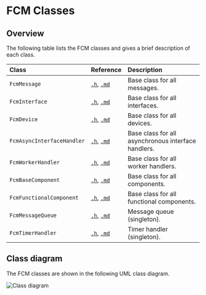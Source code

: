 # FCM Classes

## Overview

The following table lists the FCM classes and gives a brief description of each class.

| Class | Reference | Description |
|:-------|:-----------|:-------------|
| `FcmMessage` | [`.h`](../inc/FcmMessage.h), [`.md`](../doc/classes/Messages.md) | Base class for all messages. |
| `FcmInterface` | [`.h`](../inc/FcmMessage.h), [`.md`](../doc/classes/Interfaces.md) | Base class for all interfaces. |
| `FcmDevice` | [`.h`](../inc/FcmDevice.h), [`.md`](../doc/classes/Devices.md) | Base class for all devices. |
| `FcmAsyncInterfaceHandler` | [`.h`](../inc/FcmAsyncInterfaceHandler.h), [`.md`](../doc/classes/AsyncInterfaceHandlers.md) | Base class for all asynchronous interface handlers. |
| `FcmWorkerHandler` | [`.h`](../inc/FcmWorkerHandler.h), [`.md`](../doc/classes/WorkerHandler.md) | Base class for all worker handlers. |
| `FcmBaseComponent` | [`.h`](../inc/FcmBaseComponent.h), [`.md`](../doc/classes/Components.md) | Base class for all components. |
| `FcmFunctionalComponent` | [`.h`](../inc/FcmFunctionalComponent.h), [`.md`](../doc/classes/FunctionalComponent.md) | Base class for all functional components. |
| `FcmMessageQueue` | [`.h`](../inc/FcmMessageQueue.h), [`.md`](../doc/classes/MessageQueue.md) | Message queue (singleton). |
| `FcmTimerHandler` | [`.h`](../inc/FcmTimerHandler.h), [`.md`](../doc/classes/TimerHandler.md) | Timer handler (singleton). |

## Class diagram

The FCM classes are shown in the following UML class diagram.

![Class diagram](https://www.plantuml.com/plantuml/png/VP9FImOX48VlyobaZu52rtYHjpyiTUWG19t5dM99nt0qYEgxrs5fOzJt9CplOUOPzSZ5vL9Z01ySivfzlAE2-TbvXBrsZypk1TKdVBVLXufLHbUEyJh5jqH8HMHp9L_MH2wCY4l-8F_dSUje2PW5yxX6pFteAUNNKNQ3xwlVR0SkMd_PPWSOQlLnQRXH_HxGI9_60VPDflD99Qr_JsFEfbPa9xMsyjL4AgJ7DzHbnUJkl8OI_k83DhGn_tkg2tKuL4Ph0SGaqNEBu8Yqr1X-0000)


